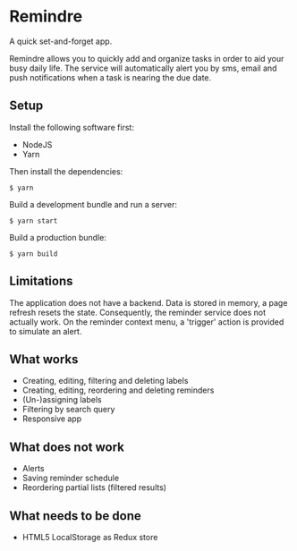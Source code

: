 # Remindre

A quick set-and-forget app.

Remindre allows you to quickly add and organize tasks in order to aid your busy daily life. The service will automatically alert you by sms, email and push notifications when a task is nearing the due date.

## Setup

Install the following software first:

- NodeJS
- Yarn

Then install the dependencies:

```
$ yarn
```

Build a development bundle and run a server:

```
$ yarn start
```

Build a production bundle:

```
$ yarn build
```

## Limitations

The application does not have a backend. Data is stored in memory, a page refresh resets the state. Consequently, the reminder service does not actually work. On the reminder context menu, a 'trigger' action is provided to simulate an alert.

## What works

- Creating, editing, filtering and deleting labels
- Creating, editing, reordering and deleting reminders
- (Un-)assigning labels
- Filtering by search query
- Responsive app

## What does not work

- Alerts
- Saving reminder schedule
- Reordering partial lists (filtered results)

## What needs to be done

- HTML5 LocalStorage as Redux store 
